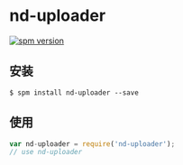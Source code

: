 # nd-uploader

[![spm version](http://spmjs.io/badge/nd-uploader)](http://spmjs.io/package/nd-uploader)

> 

## 安装

```
$ spm install nd-uploader --save
```

## 使用

```js
var nd-uploader = require('nd-uploader');
// use nd-uploader
```

